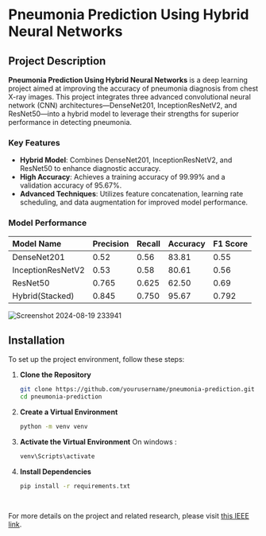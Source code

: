    # Pneumonia Prediction Using Hybrid Neural Networks
   
   ## Project Description
   
   **Pneumonia Prediction Using Hybrid Neural Networks** is a deep learning project aimed at improving the accuracy of pneumonia diagnosis from chest X-ray images. This project integrates three advanced convolutional neural network (CNN) architectures—DenseNet201, InceptionResNetV2, and ResNet50—into a hybrid model to leverage their strengths for superior performance in detecting pneumonia.
   
   ### Key Features
   - **Hybrid Model**: Combines DenseNet201, InceptionResNetV2, and ResNet50 to enhance diagnostic accuracy.
   - **High Accuracy**: Achieves a training accuracy of 99.99% and a validation accuracy of 95.67%.
   - **Advanced Techniques**: Utilizes feature concatenation, learning rate scheduling, and data augmentation for improved model performance.

   ### Model Performance

| Model Name            | Precision | Recall | Accuracy | F1 Score |
| :-------------------- | --------- | ------ | -------- | -------- |
| DenseNet201           | 0.52      | 0.56   | 83.81    | 0.55     |
| InceptionResNetV2     | 0.53      | 0.58   | 80.61    | 0.56     |
| ResNet50              | 0.765     | 0.625  | 62.50    | 0.69     |
| Hybrid(Stacked)       | 0.845     | 0.750  | 95.67    | 0.792    |


![Screenshot 2024-08-19 233941](https://github.com/user-attachments/assets/e24a0cf0-2dac-4838-8e28-f46c58cc656d)


   
   ## Installation
   
   To set up the project environment, follow these steps:
   
   1. **Clone the Repository**
   
      ```bash
      git clone https://github.com/yourusername/pneumonia-prediction.git
      cd pneumonia-prediction
   2. **Create a Virtual Environment**
      ```bash
      python -m venv venv
   3. **Activate the Virtual Environment**
      On windows :
         ```bash
         venv\Scripts\activate
   
   4. **Install Dependencies**
   
      ```bash
      pip install -r requirements.txt
      
   
   For more details on the project and related research, please visit [this IEEE link](https://ieeexplore.ieee.org/document/10425735).
     

